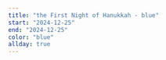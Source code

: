 ```yaml
---
title: "the First Night of Hanukkah - blue"
start: "2024-12-25"
end: "2024-12-25"
color: "blue"
allday: true
---
```



